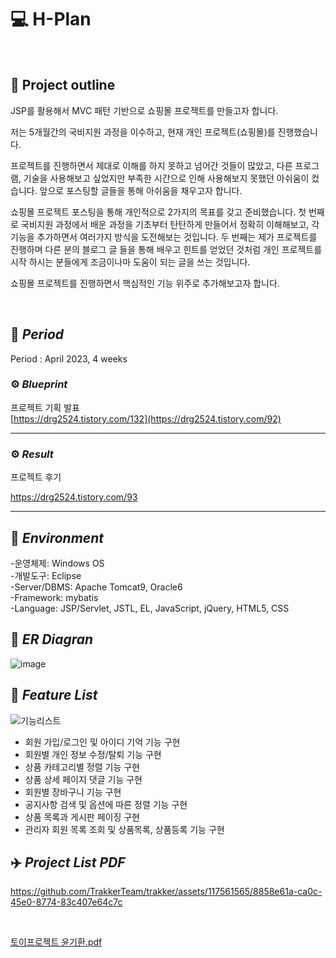 
# :computer: H-Plan
</br>

## :page_facing_up: Project outline

JSP를 활용해서 MVC 패턴 기반으로 쇼핑몰 프로젝트를 만들고자 합니다.

 

저는 5개월간의 국비지원 과정을 이수하고, 현재 개인 프로젝트(쇼핑몰)를 진행했습니다.

프로젝트를 진행하면서 제대로 이해를 하지 못하고 넘어간 것들이 많았고, 다른 프로그램, 기술을 사용해보고 싶었지만 부족한 시간으로 인해 사용해보지 못했던 아쉬움이 컸습니다. 앞으로 포스팅할 글들을 통해 아쉬움을 채우고자 합니다.

 

쇼핑몰 프로젝트 포스팅을 통해 개인적으로 2가지의 목표를 갖고 준비했습니다. 첫 번째로 국비지원 과정에서 배운 과정을 기초부터 탄탄하게 만들어서 정확히 이해해보고, 각 기능을 추가하면서 여러가지 방식을 도전해보는 것입니다. 두 번째는 제가 프로젝트를 진행하며 다른 분의 블로그 글 들을 통해 배우고 힌트를 얻었던 것처럼 개인 프로젝트를 시작 하시는 분들에게 조금이나마 도움이 되는 글을 쓰는 것입니다.

 

쇼핑몰 프로젝트를 진행하면서 핵심적인 기능 위주로 추가해보고자 합니다. 

</br>

## :pushpin: _Period_
Period :   April 2023, 4 weeks

### ⚙️ _Blueprint_ 

프로젝트 기획 발표  </br>
[https://drg2524.tistory.com/132](https://drg2524.tistory.com/92)

***
### ⚙️ _Result_ 
프로젝트 후기  </br>

https://drg2524.tistory.com/93


***

##  :pushpin: _Environment_


-운영체제: Windows OS </br>
-개발도구: Eclipse </br>
-Server/DBMS: Apache Tomcat9, Oracle6 </br>
-Framework: mybatis </br>
-Language: JSP/Servlet, JSTL, EL, JavaScript, jQuery, HTML5, CSS </br>


##  :pushpin: _ER Diagran_

![image](https://github.com/TrakkerTeam/trakker/assets/117561565/5b78d5ce-5534-48d3-bd65-ab441eda5bfd)

## :pushpin:  _Feature List_

![기능리스트](https://github.com/TrakkerTeam/trakker/assets/117561565/09cc97af-a477-4034-8eb6-b594aac8a768) </br>

-   회원 가입/로그인 및 아이디 기억 기능 구현
- 	회원별 개인 정보 수정/탈퇴 기능 구현 
- 	상품 카테고리별 정렬 기능 구현
- 	상품 상세 페이지 댓글 기능 구현
- 	회원별 장바구니 기능 구현
- 	공지사항 검색 및 옵션에 따른 정렬 기능 구현
- 	상품 목록과 게시판 페이징 구현
- 	관리자 회원 목록 조회 및 상품목록, 상품등록 기능 구현


##  :airplane:   _Project List PDF_
https://github.com/TrakkerTeam/trakker/assets/117561565/8858e61a-ca0c-45e0-8774-83c407e64c7c

</br>

[토이프로젝트 윤기환.pdf](https://github.com/TrakkerTeam/trakker/files/12025571/default.pdf)



